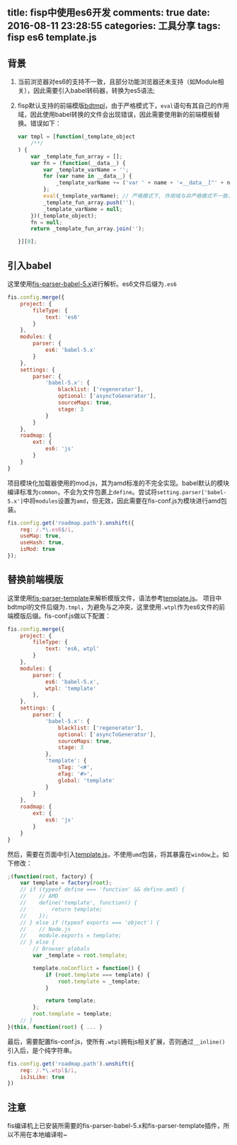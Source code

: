 title: fisp中使用es6开发
comments: true
date: 2016-08-11 23:28:55
categories: 工具分享
tags: fisp es6 template.js
---

## 背景
1. 当前浏览器对es6的支持不一致，且部分功能浏览器还未支持（如Module相关），因此需要引入babel转码器，转换为es5语法;
2. fisp默认支持的前端模版[bdtmpl](http://baidufe.github.io/BaiduTemplate/)，由于严格模式下，`eval`语句有其自己的作用域，因此使用babel转换的文件会出现错误，因此需要使用新的前端模板替换。错误如下：

	```javascript
	var tmpl = [function(_template_object
	    /**/
	) {
	    var _template_fun_array = [];
	    var fn = (function(__data__) {
	        var _template_varName = '';
	        for (var name in __data__) {
	            _template_varName += ('var ' + name + '=__data__["' + name + '"];');
	        };
	        eval(_template_varName); // 严格模式下, 作用域与非严格模式不一致，导致错误
	        _template_fun_array.push('');
	        _template_varName = null;
	    })(_template_object);
	    fn = null;
	    return _template_fun_array.join('');

	}][0];
	```

## 引入babel
这里使用[fis-parser-babel-5.x](https://www.npmjs.com/package/fis-parser-babel-5.x)进行解析。es6文件后缀为`.es6`

```javascript
fis.config.merge({
    project: {
        fileType: {
            text: 'es6'
        }
    },
    modules: {
        parser: {
            es6: 'babel-5.x'
        }
    },
    settings: {
        parser: {
            'babel-5.x': {
                blacklist: ['regenerator'],
                optional: ['asyncToGenerator'],
                sourceMaps: true,
                stage: 3
            }
        }
    },
    roadmap: {
        ext: {
            es6: 'js'
        }
    }
}
```

项目模块化加载器使用的mod.js，其为amd标准的不完全实现。babel默认的模块编译标准为`common`，不会为文件包裹上`define`。尝试将`setting.parser['babel-5.x']`中将`modules`设置为`amd`，但无效，因此需要在fis-conf.js为模块进行amd包装。

```javascript
fis.config.get('roadmap.path').unshift({
    reg: /.*\.es6$/i,
    useMap: true,
    useHash: true,
    isMod: true
});
```

## 替换前端模版
这里使用[fis-parser-template](https://github.com/yanhaijing/fis-parser-template)来解析模版文件，语法参考[template.js](https://github.com/yanhaijing/template.js/blob/master/template.js)。 项目中bdtmpl的文件后缀为`.tmpl`，为避免与之冲突，这里使用`.wtpl`作为es6文件的前端模版后缀。fis-conf.js做以下配置：

```javascript
fis.config.merge({
    project: {
        fileType: {
            text: 'es6, wtpl'
        }
    },
    modules: {
        parser: {
            es6: 'babel-5.x',
            wtpl: 'template'
        },
    },
    settings: {
        parser: {
            'babel-5.x': {
                blacklist: ['regenerator'],
                optional: ['asyncToGenerator'],
                sourceMaps: true,
                stage: 3
            },
            'template': {
                sTag: '<#',
                eTag: '#>',
                global: 'template'
            }
        }
    },
    roadmap: {
        ext: {
            es6: 'js'
        }
    }
}
```

然后，需要在页面中引入[template.js](https://github.com/yanhaijing/template.js/blob/master/template.js)，不使用`umd`包装，将其暴露在`window`上。如下修改：

```javascript
;(function(root, factory) {
    var template = factory(root);
    // if (typeof define === 'function' && define.amd) {
    //    // AMD
    //    define('template', function() {
    //        return template;
    //    });
    // } else if (typeof exports === 'object') {
    //    // Node.js
    //    module.exports = template;
    // } else {
        // Browser globals
        var _template = root.template;

        template.noConflict = function() {
            if (root.template === template) {
                root.template = _template;
            }

            return template;
        };
        root.template = template;
    // }
}(this, function(root) { ... }
```

最后，需要配置fis-conf.js，使所有`.wtpl`拥有js相关扩展，否则通过`__inline()`引入后，是个纯字符串。

```javascript
fis.config.get('roadmap.path').unshift({
    reg: /.*\.wtpl$/i,
    isJsLike: true
})
```

## 注意
fis编译机上已安装所需要的fis-parser-babel-5.x和fis-parser-template插件，所以不用在本地编译啦~
